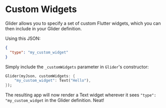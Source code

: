 # Custom Widgets

Glider allows you to specify a set of custom Flutter widgets, which you can then include in your Glider definition.

Using this JSON:

```json
{
  "type": "my_custom_widget"
}
```

Simply include the `_customWidgets` parameter in `Glider`'s constructor:

```dart
Glider(myJson, customWidgets: {
    "my_custom_widget": Text("Hello"),
});
```

The resulting app will now render a Text widget wherever it sees `"type": "my_custom_widget` in the Glider definition. Neat!

